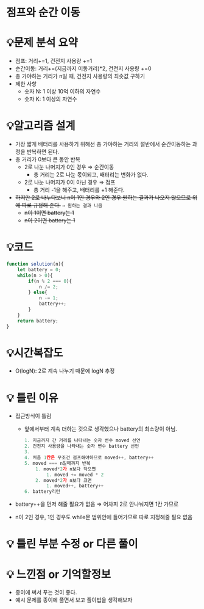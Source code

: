 # 점프와 순간 이동

# 💡**문제 분석 요약**

- 점프: 거리+=1, 건전지 사용량 +=1
- 순간이동: 거리+=(지금까지 이동거리)*2, 건전지 사용량 +=0
- 총 가야하는 거리가 n일 때, 건전지 사용량의 최솟값 구하기
- 제한 사항
    - 숫자 N: 1 이상 10억 이하의 자연수
    - 숫자 K: 1 이상의 자연수

# 💡**알고리즘 설계**

- 가장 짧게 배터리를 사용하기 위해선 총 가야하는 거리의 절반에서 순간이동하는 과정을 반복하면 된다.
- 총 거리가 0보다 큰 동안 반복
    - 2로 나눈 나머지가 0인 경우 ⇒ 순간이동
        - 총 거리는 2로 나눈 몫이되고, 배터리는 변화가 없다.
    - 2로 나눈 나머지가 0이 아닌 경우 ⇒ 점프
        - 총 거리 -1을 해주고, 배터리를 +1 해준다.
- ~~하지만 2로 나누다보니 n이 1인 경우와 2인 경우 원하는 결과가 나오지 않으므로 위에 따로 규정해 준다.~~ `⇒ 원하는 결과 나옴`
    - ~~n이 1이면 battery는 1~~
    - ~~n이 2이면 battery는 1~~

# 💡코드

```jsx
function solution(n){
    let battery = 0;
    while(n > 0){
        if(n % 2 === 0){
            n /= 2;
        } else{
            n -= 1;
            battery++;
        }
    }
    return battery;
}
```

# 💡시간복잡도

- O(logN): 2로 계속 나누기 때문에 logN 추정

# 💡 틀린 이유

- 접근방식이 틀림
    - 앞에서부터 계속 더하는 것으로 생각했으나 battery의 최소량이 아님.
        
        ```jsx
        1. 지금까지 간 거리를 나타내는 숫자 변수 moved 선언
        2. 건전지 사용량을 나타내는 숫자 변수 battery 선언
        3. 
        4. 처음 1칸은 무조건 점프해야하므로 moved++, battery++
        5. moved === n일때까지 반복
            1. moved*2가 n보다 작으면
                1. moved += moved * 2
            2. moved*2가 n보다 크면
                1. moved++, battery++
        6. battery리턴
        ```
        
- battery++을 먼저 해줄 필요가 없음 ⇒ 어차피 2로 안나눠지면 1칸 가므로
- n이 2인 경우, 1인 경우도 while문 범위안에 들어가므로 따로 지정해줄 필요 없음

# 💡 틀린 부분 수정 or 다른 풀이

# 💡 느낀점 or 기억할정보

- 종이에 써서 푸는 것이 좋다.
- 예시 문제를 종이에 풀면서 보고 풀이법을 생각해보자
